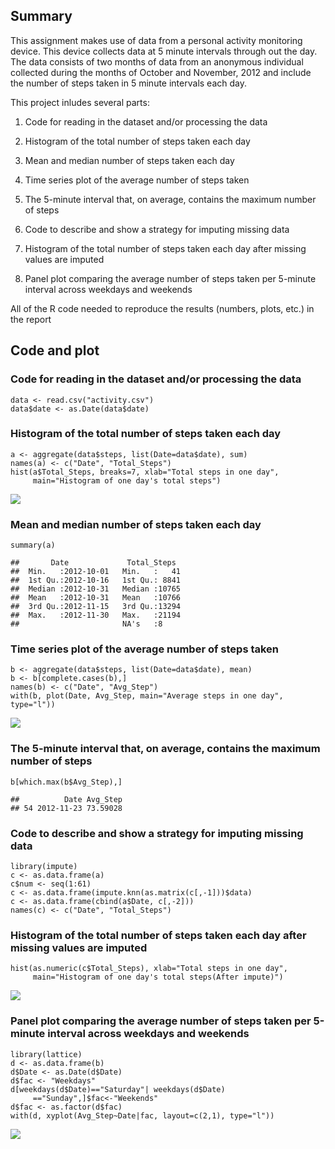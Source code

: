 Summary
-------

This assignment makes use of data from a personal activity monitoring
device. This device collects data at 5 minute intervals through out the
day. The data consists of two months of data from an anonymous
individual collected during the months of October and November, 2012 and
include the number of steps taken in 5 minute intervals each day.

This project inludes several parts:

1.  Code for reading in the dataset and/or processing the data

2.  Histogram of the total number of steps taken each day

3.  Mean and median number of steps taken each day

4.  Time series plot of the average number of steps taken

5.  The 5-minute interval that, on average, contains the maximum number
    of steps

6.  Code to describe and show a strategy for imputing missing data

7.  Histogram of the total number of steps taken each day after missing
    values are imputed

8.  Panel plot comparing the average number of steps taken per 5-minute
    interval across weekdays and weekends

All of the R code needed to reproduce the results (numbers, plots, etc.)
in the report

Code and plot
-------------

### Code for reading in the dataset and/or processing the data

    data <- read.csv("activity.csv")
    data$date <- as.Date(data$date)

### Histogram of the total number of steps taken each day

    a <- aggregate(data$steps, list(Date=data$date), sum)
    names(a) <- c("Date", "Total_Steps")
    hist(a$Total_Steps, breaks=7, xlab="Total steps in one day", 
         main="Histogram of one day's total steps")

![](PA1_template_files/figure-markdown_strict/Hist1-1.png)

### Mean and median number of steps taken each day

    summary(a)

    ##       Date             Total_Steps   
    ##  Min.   :2012-10-01   Min.   :   41  
    ##  1st Qu.:2012-10-16   1st Qu.: 8841  
    ##  Median :2012-10-31   Median :10765  
    ##  Mean   :2012-10-31   Mean   :10766  
    ##  3rd Qu.:2012-11-15   3rd Qu.:13294  
    ##  Max.   :2012-11-30   Max.   :21194  
    ##                       NA's   :8

### Time series plot of the average number of steps taken

    b <- aggregate(data$steps, list(Date=data$date), mean)
    b <- b[complete.cases(b),]
    names(b) <- c("Date", "Avg_Step")
    with(b, plot(Date, Avg_Step, main="Average steps in one day", type="l"))

![](PA1_template_files/figure-markdown_strict/avg_plot-1.png)

### The 5-minute interval that, on average, contains the maximum number of steps

    b[which.max(b$Avg_Step),]

    ##          Date Avg_Step
    ## 54 2012-11-23 73.59028

### Code to describe and show a strategy for imputing missing data

    library(impute)
    c <- as.data.frame(a)
    c$num <- seq(1:61)
    c <- as.data.frame(impute.knn(as.matrix(c[,-1]))$data)
    c <- as.data.frame(cbind(a$Date, c[,-2]))
    names(c) <- c("Date", "Total_Steps")

### Histogram of the total number of steps taken each day after missing values are imputed

    hist(as.numeric(c$Total_Steps), xlab="Total steps in one day", 
         main="Histogram of one day's total steps(After impute)")

![](PA1_template_files/figure-markdown_strict/hist2-1.png)

### Panel plot comparing the average number of steps taken per 5-minute interval across weekdays and weekends

    library(lattice)
    d <- as.data.frame(b)
    d$Date <- as.Date(d$Date)
    d$fac <- "Weekdays"
    d[weekdays(d$Date)=="Saturday"| weekdays(d$Date)
         =="Sunday",]$fac<-"Weekends"
    d$fac <- as.factor(d$fac)
    with(d, xyplot(Avg_Step~Date|fac, layout=c(2,1), type="l"))

![](PA1_template_files/figure-markdown_strict/plot2-1.png)
